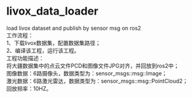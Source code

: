 # livox_data_loader
load livox dataset and publish by sensor msg on ros2  
工作流程：  
  1、下载livox数据集，配置数据集路径；  
  2、编译该工程，运行该工程。  
工程功能描述：  
  将大疆数据集中的点云文件PCD和图像文件JPG对齐，并回放到ros2中；  
  图像数据：6路摄像头，数据类型为：sensor_msgs::msg::Image；  
  激光数据：6路激光雷达，数据类型为：sensor_msgs::msg::PointCloud2；  
回放频率：10HZ。  
